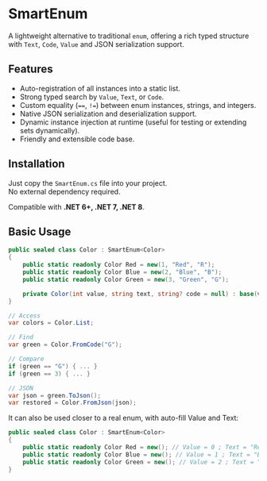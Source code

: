 # SmartEnum

A lightweight alternative to traditional `enum`, offering a rich typed structure with `Text`, `Code`, `Value` and JSON serialization support.

## Features

- Auto-registration of all instances into a static list.
- Strong typed search by `Value`, `Text`, or `Code`.
- Custom equality (`==`, `!=`) between enum instances, strings, and integers.
- Native JSON serialization and deserialization support.
- Dynamic instance injection at runtime (useful for testing or extending sets dynamically).
- Friendly and extensible code base.

## Installation

Just copy the `SmartEnum.cs` file into your project.  
No external dependency required.

Compatible with **.NET 6+, .NET 7, .NET 8**.

## Basic Usage

```csharp
public sealed class Color : SmartEnum<Color>
{
    public static readonly Color Red = new(1, "Red", "R");
    public static readonly Color Blue = new(2, "Blue", "B");
    public static readonly Color Green = new(3, "Green", "G");

    private Color(int value, string text, string? code = null) : base(value, text, code) { }
}

// Access
var colors = Color.List;

// Find
var green = Color.FromCode("G");

// Compare
if (green == "G") { ... }
if (green == 3) { ... }

// JSON
var json = green.ToJson();
var restored = Color.FromJson(json);
```

It can also be used closer to a real enum, with auto-fill Value and Text:

```csharp
public sealed class Color : SmartEnum<Color>
{
    public static readonly Color Red = new(); // Value = 0 ; Text = "Red" ; Code = null
    public static readonly Color Blue = new(); // Value = 1 ; Text = "Blue" ; Code = null
    public static readonly Color Green = new(); // Value = 2 ; Text = "Green" ; Code = null
}
```
